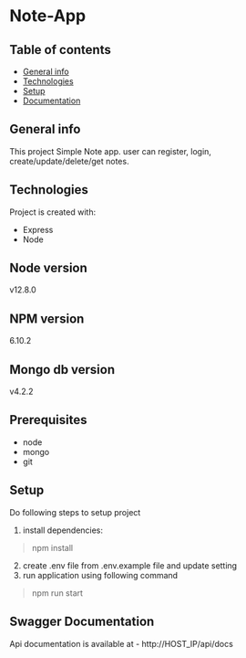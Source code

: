 # Note-App

## Table of contents
* [General info](#general-info)
* [Technologies](#technologies)
* [Setup](#setup)
* [Documentation](#Documentation)

## General info
This project Simple Note app. user can register, login, create/update/delete/get notes.
	
## Technologies
Project is created with:
* Express
* Node

## Node version
v12.8.0

## NPM version
6.10.2

## Mongo db version
v4.2.2

## Prerequisites
* node
* mongo
* git

## Setup
Do following steps to setup project
1) install dependencies:
> npm install
2) create .env file from .env.example file and update setting
4) run application using following command 
> npm run start

## Swagger Documentation
Api documentation is available at -
http://HOST_IP/api/docs